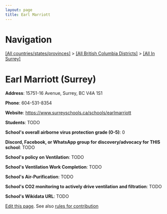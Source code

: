 ```yaml
---
layout: page
title: Earl Marriott
---
```

# Navigation

[[All countries/states/provinces]](../../..) > [[All British Columbia Districts]](../..) > [[All In Surrey]](..)

# Earl Marriott (Surrey)

**Address**: 15751-16 Avenue, Surrey, BC V4A 1S1

**Phone**: 604-531-8354

**Website**: <https://www.surreyschools.ca/schools/earlmarriott>

**Students**: TODO

**School's overall airborne virus protection grade (0-5)**: 0

**Discord, Facebook, or WhatsApp group for discovery/advocacy for THIS school**: TODO

**School's policy on Ventilation**: TODO

**School's Ventilation Work Completion**: TODO

**School's Air-Purification**: TODO

**School's CO2 monitoring to actively drive ventilation and filtration**: TODO

**School's Wikidata URL**: TODO


[Edit this page](https://github.com/ventilate-schools/BC/edit/main/./Surrey/Earl_Marriott.md). See also [rules for contribution](../../../contribution-rules/)
